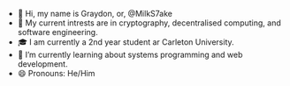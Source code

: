- 👋 Hi, my name is Graydon, or, @MilkS7ake
- 👀 My current intrests are in cryptography, decentralised computing, and software engineering.
- 🎓 I am currently a 2nd year student ar Carleton University.
- 🌱 I’m currently learning about systems programming  and web development.
- 😄 Pronouns: He/Him

<!---
MilkS7ake/MilkS7ake is a ✨ special ✨ repository because its `README.md` (this file) appears on your GitHub profile.
You can click the Preview link to take a look at your changes.
--->
